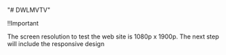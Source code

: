 "# DWLMVTV" 


!!Important 

The screen resolution to test the web site is 1080p x 1900p. The next step will 
include the responsive design